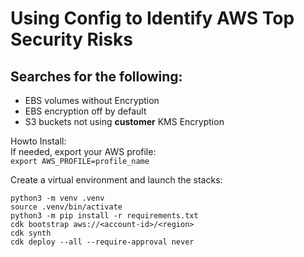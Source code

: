 # Using Config to Identify AWS Top Security Risks

## Searches for the following:
- EBS volumes without Encryption
- EBS encryption off by default
- S3 buckets not using **customer** KMS Encryption

Howto Install:  
If needed, export your AWS profile:  
`export AWS_PROFILE=profile_name`

Create a virtual environment and launch the stacks:  
```
python3 -m venv .venv  
source .venv/bin/activate   
python3 -m pip install -r requirements.txt  
cdk bootstrap aws://<account-id>/<region>  
cdk synth   
cdk deploy --all --require-approval never
```
